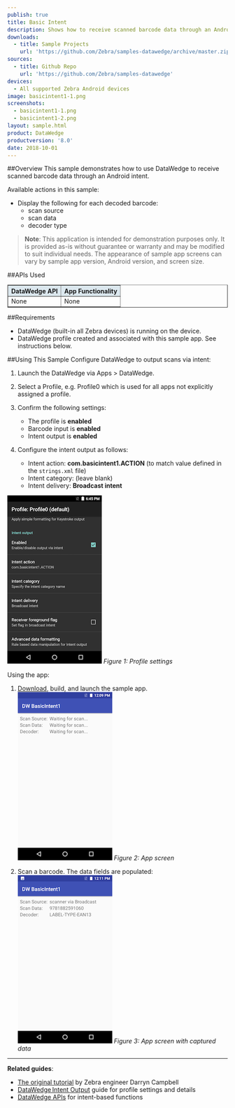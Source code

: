 ```yaml
---
publish: true
title: Basic Intent
description: Shows how to receive scanned barcode data through an Android intent. 
downloads:
  - title: Sample Projects
    url: 'https://github.com/Zebra/samples-datawedge/archive/master.zip'
sources:
  - title: Github Repo
    url: 'https://github.com/Zebra/samples-datawedge'
devices:
  - All supported Zebra Android devices
image: basicintent1-1.png
screenshots:
  - basicintent1-1.png
  - basicintent1-2.png
layout: sample.html
product: DataWedge
productversion: '8.0'
date: 2018-10-01
---
```


##Overview 
This sample demonstrates how to use DataWedge to receive scanned barcode data through an Android intent. 

Available actions in this sample: 
* Display the following for each decoded barcode:  
  * scan source 
  * scan data 
  * decoder type 

>**Note**: This application is intended for demonstration purposes only. It is provided as-is without guarantee or warranty and may be modified to suit individual needs. The appearance of sample app screens can vary by sample app version, Android version, and screen size.

##APIs Used

<table class="facelift" style="width:100%" border="1" padding="5px">
  <tr bgcolor="#dce8ef">
    <th>DataWedge API</th>
    <th>App Functionality</th>
  </tr>
  
  <tr>
	  <td>None</td>
	  <td>None</td>
  </tr>

</table>

##Requirements
* DataWedge (built-in all Zebra devices) is running on the device.
* DataWedge profile created and associated with this sample app. See instructions below.

##Using This Sample
Configure DataWedge to output scans via intent:
1. Launch the DataWedge via Apps > DataWedge.
2. Select a Profile, e.g. Profile0 which is used for all apps not explicitly assigned a profile.
3. Confirm the following settings:

    * The profile is **enabled**
    * Barcode input is **enabled**
    * Intent output is **enabled**

4. Configure the intent output as follows:
    * Intent action: **com.basicintent1.ACTION** (to match value defined in the `strings.xml` file)
    * Intent category: (leave blank)
    * Intent delivery: **Broadcast intent**
 
  ![img](dwprofile_settings.png) 
  _Figure 1: Profile settings_

Using the app:
1. [Download](https://github.com/Zebra/samples-datawedge), build, and launch the sample app.
  ![img](basicintent1-1-mini.png) 
   _Figure 2: App screen_

2. Scan a barcode. The data fields are populated:
  ![img](basicintent1-2-mini.png)
   _Figure 3: App screen with captured data_
 
  
-----

**Related guides**:

* [The original tutorial](http://www.darryncampbell.co.uk/2017/12/13/tutorial-scan-with-datawedge-intent-output-on-zebra-devices/) by Zebra engineer Darryn Campbell 
* [DataWedge Intent Output](../../output/intent/) guide for profile settings and details 
* [DataWedge APIs](../../api) for intent-based functions










